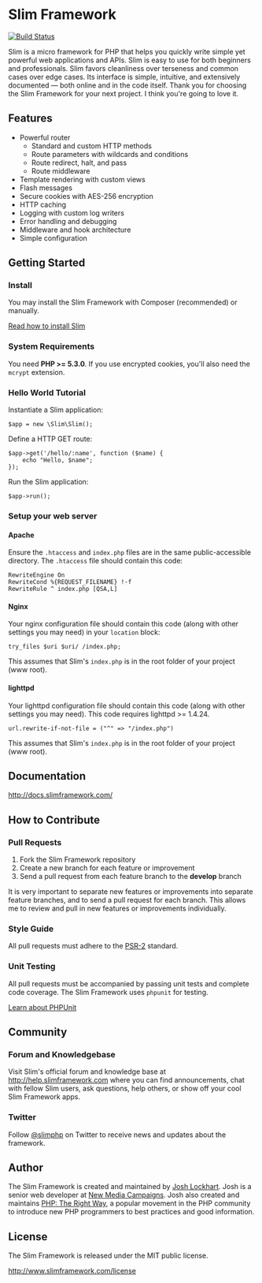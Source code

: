 # Slim Framework

[![Build Status](https://secure.travis-ci.org/codeguy/Slim.png)](http://travis-ci.org/codeguy/Slim)

Slim is a micro framework for PHP that helps you quickly write simple yet powerful web applications and APIs.
Slim is easy to use for both beginners and professionals. Slim favors cleanliness over terseness and common cases
over edge cases. Its interface is simple, intuitive, and extensively documented — both online and in the code itself.
Thank you for choosing the Slim Framework for your next project. I think you're going to love it.

## Features

* Powerful router
    * Standard and custom HTTP methods
    * Route parameters with wildcards and conditions
    * Route redirect, halt, and pass
    * Route middleware
* Template rendering with custom views
* Flash messages
* Secure cookies with AES-256 encryption
* HTTP caching
* Logging with custom log writers
* Error handling and debugging
* Middleware and hook architecture
* Simple configuration

## Getting Started

### Install

You may install the Slim Framework with Composer (recommended) or manually.

[Read how to install Slim](http://docs.slimframework.com/pages/getting-started-install)

### System Requirements

You need **PHP >= 5.3.0**. If you use encrypted cookies, you'll also need the `mcrypt` extension.

### Hello World Tutorial

Instantiate a Slim application:

    $app = new \Slim\Slim();

Define a HTTP GET route:

    $app->get('/hello/:name', function ($name) {
        echo "Hello, $name";
    });

Run the Slim application:

    $app->run();

### Setup your web server

#### Apache

Ensure the `.htaccess` and `index.php` files are in the same public-accessible directory. The `.htaccess` file
should contain this code:

    RewriteEngine On
    RewriteCond %{REQUEST_FILENAME} !-f
    RewriteRule ^ index.php [QSA,L]

#### Nginx

Your nginx configuration file should contain this code (along with other settings you may need) in your `location` block:

    try_files $uri $uri/ /index.php;

This assumes that Slim's `index.php` is in the root folder of your project (www root).

#### lighttpd ####

Your lighttpd configuration file should contain this code (along with other settings you may need). This code requires
lighttpd >= 1.4.24.

    url.rewrite-if-not-file = ("^" => "/index.php")

This assumes that Slim's `index.php` is in the root folder of your project (www root).

## Documentation

<http://docs.slimframework.com/>

## How to Contribute

### Pull Requests

1. Fork the Slim Framework repository
2. Create a new branch for each feature or improvement
3. Send a pull request from each feature branch to the **develop** branch

It is very important to separate new features or improvements into separate feature branches, and to send a pull
request for each branch. This allows me to review and pull in new features or improvements individually.

### Style Guide

All pull requests must adhere to the [PSR-2](https://github.com/php-fig/fig-standards/blob/master/accepted/PSR-2-coding-style-guide.md) standard.

### Unit Testing

All pull requests must be accompanied by passing unit tests and complete code coverage. The Slim Framework uses
`phpunit` for testing.

[Learn about PHPUnit](https://github.com/sebastianbergmann/phpunit/)

## Community

### Forum and Knowledgebase

Visit Slim's official forum and knowledge base at <http://help.slimframework.com> where you can find announcements,
chat with fellow Slim users, ask questions, help others, or show off your cool Slim Framework apps.

### Twitter

Follow [@slimphp](http://www.twitter.com/slimphp) on Twitter to receive news and updates about the framework.

## Author

The Slim Framework is created and maintained by [Josh Lockhart](https://www.joshlockhart.com). Josh is a senior
web developer at [New Media Campaigns](http://www.newmediacampaigns.com/). Josh also created and maintains
[PHP: The Right Way](http://www.phptherightway.com/), a popular movement in the PHP community to introduce new
PHP programmers to best practices and good information.

## License

The Slim Framework is released under the MIT public license.

<http://www.slimframework.com/license>
